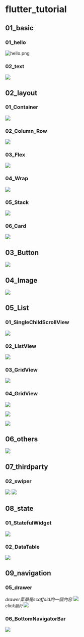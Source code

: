 # flutter_tutorial

## 01_basic

### 01_hello

![hello.png](imgs/hello.png)

### 02_text

![](imgs/text.PNG)

## 02_layout

### 01_Container

![](imgs/container.PNG)

### 02_Column_Row

![](imgs/ColumnRow.PNG)

### 03_Flex

![](imgs/Flex.PNG)

### 04_Wrap

![](imgs/wrap.PNG)

### 05_Stack

![](imgs/Stack.PNG)

### 06_Card

![](imgs/Card.PNG)

## 03_Button

![](imgs/Button.PNG)

## 04_Image

![](imgs/Image.png)

## 05_List

### 01_SingleChildScrollView

![](imgs/SingleChildScrollView.png)

### 02_ListView

![](imgs/ListView.png)

### 03_GridView

![](imgs/GridView.png)

### 04_GridView

![](imgs/GridViewCount.png)

![](imgs/GridViewExtent.png)

![](imgs/GridViewBuilder.png)

## 06_others

![](imgs/Cupertino.png)

## 07_thirdparty

### 02_swiper

![](imgs/swiper_1.png)
![](imgs/swiper_2.png)

## 08_state

### 01_StatefulWidget

![](imgs/StatefulWidget.png)

### 02_DataTable

![](imgs/DataTable.png)

## 09_navigation

### 05_drawer

_drawer菜單是scaffold的一個內容_
![](imgs/Drawer.png)  
_click`關於`_
![](imgs/DrawerAbout.png)

### 06_BottomNavigatorBar
![](imgs/BottomNavigatorBar.png)
